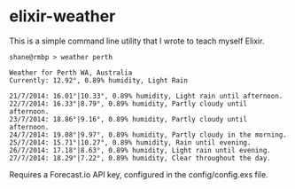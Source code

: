 elixir-weather
==============

This is a simple command line utility that I wrote to teach myself Elixir.

```
shane@rmbp > weather perth

Weather for Perth WA, Australia
Currently: 12.92°, 0.89% humidity, Light Rain

21/7/2014: 16.01°|10.33°, 0.89% humidity, Light rain until afternoon.
22/7/2014: 16.33°|8.79°, 0.89% humidity, Partly cloudy until afternoon.
23/7/2014: 18.86°|9.16°, 0.89% humidity, Partly cloudy until afternoon.
24/7/2014: 19.08°|9.97°, 0.89% humidity, Partly cloudy in the morning.
25/7/2014: 15.71°|10.27°, 0.89% humidity, Rain until evening.
26/7/2014: 17.18°|8.63°, 0.89% humidity, Light rain until evening.
27/7/2014: 18.29°|7.22°, 0.89% humidity, Clear throughout the day.
```

Requires a Forecast.io API key, configured in the config/config.exs file.

